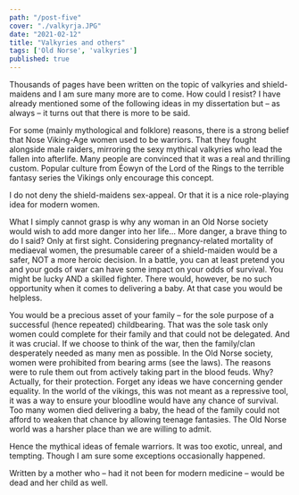 ```yaml
---
path: "/post-five"
cover: "./valkyrja.JPG"
date: "2021-02-12"
title: "Valkyries and others"
tags: ['Old Norse', 'valkyries']
published: true
---
```

Thousands of pages have been written on the topic of valkyries and shield-maidens and I am sure many more are to come. How could I resist? I have already mentioned some of the following ideas in my dissertation but – as always – it turns out that there is more to be said.

For some (mainly mythological and folklore) reasons, there is a strong belief that Nose Viking-Age women used to be warriors. That they fought alongside male raiders, mirroring the sexy mythical valkyries who lead the fallen into afterlife. Many people are convinced that it was a real and thrilling custom. Popular culture from Éowyn of the Lord of the Rings to the terrible fantasy series the Vikings only encourage this concept.

I do not deny the shield-maidens sex-appeal. Or that it is a nice role-playing idea for modern women. 

What I simply cannot grasp is why any woman in an Old Norse society would wish to add more danger into her life... More danger, a brave thing to do I said? Only at first sight. Considering pregnancy-related mortality of mediaeval women, the presumable career of a shield-maiden would be a safer, NOT a more heroic decision. In a battle, you can at least pretend you and your gods of war can have some impact on your odds of survival.  You might be lucky AND a skilled fighter. There would, however, be no such opportunity when it comes to delivering a baby. At that case you would be helpless.

You would be a precious asset of your family – for the sole purpose of a successful (hence repeated) childbearing. That was the sole task only women could complete for their family and that could not be delegated. And it was crucial. If we choose to think of the war, then the family/clan desperately needed as many men as possible.
In the Old Norse society, women were prohibited from bearing arms (see the laws). The reasons were to rule them out from actively taking part in the blood feuds. Why? Actually, for their protection. Forget any ideas we have concerning gender equality. In the world of the vikings, this was not meant as a repressive tool, it was a way to ensure your bloodline would have any chance of survival. Too many women died delivering a baby, the head of the family could not afford to weaken that chance by allowing teenage fantasies. The Old Norse world was a harsher place than we are willing to admit.

Hence the mythical ideas of female warriors. It was too exotic, unreal, and tempting. Though I am sure some exceptions occasionally happened.

Written by a mother who – had it not been for modern medicine – would be dead and her child as well.